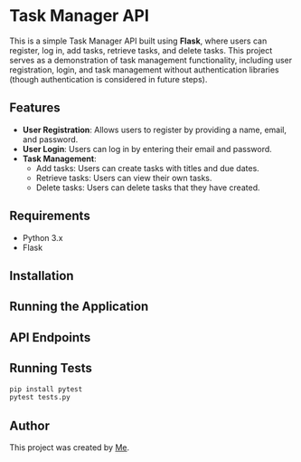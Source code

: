 # Task Manager API

This is a simple Task Manager API built using **Flask**, where users can register, log in, add tasks, retrieve tasks, and delete tasks. This project serves as a demonstration of task management functionality, including user registration, login, and task management without authentication libraries (though authentication is considered in future steps).

## Features

- **User Registration**: Allows users to register by providing a name, email, and password.
- **User Login**: Users can log in by entering their email and password.
- **Task Management**:
  - Add tasks: Users can create tasks with titles and due dates.
  - Retrieve tasks: Users can view their own tasks.
  - Delete tasks: Users can delete tasks that they have created.

## Requirements

- Python 3.x
- Flask

## Installation

## Running the Application

## API Endpoints

## Running Tests
```bash
pip install pytest
pytest tests.py
```

## Author

This project was created by [Me](https://www.linkedin.com/in/mahsa-pesaran/).